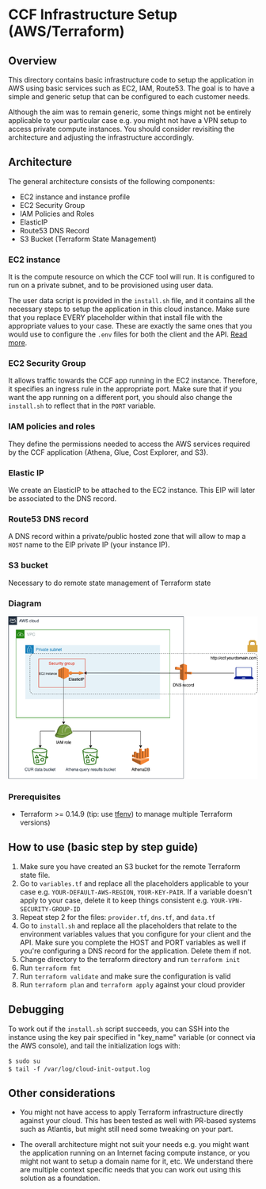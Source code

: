# CCF Infrastructure Setup (AWS/Terraform)

## Overview

This directory contains basic infrastructure code to setup the application in AWS using basic services such as EC2, IAM, Route53. The goal is to have a simple and generic setup that can be configured to each customer needs.

Although the aim was to remain generic, some things might not be entirely applicable to your particular case e.g. you might not have a VPN setup to access private compute instances. You should consider revisiting the architecture and adjusting the infrastructure accordingly.

## Architecture

The general architecture consists of the following components:

- EC2 instance and instance profile
- EC2 Security Group
- IAM Policies and Roles
- ElasticIP
- Route53 DNS Record
- S3 Bucket (Terraform State Management)

### EC2 instance

It is the compute resource on which the CCF tool will run. It is configured to run on a private subnet, and to be provisioned using user data.

The user data script is provided in the `install.sh` file, and it contains all the necessary steps to setup the application in this cloud instance. Make sure that you replace EVERY placeholder within that install file with the appropriate values to your case. These are exactly the same ones that you would use to configure the `.env` files for both the client and the API. [Read more](https://www.cloudcarbonfootprint.org/docs/aws).

### EC2 Security Group

It allows traffic towards the CCF app running in the EC2 instance. Therefore, it specifies an ingress rule in the appropriate port. Make sure that if you want the app running on a different port, you should also change the `install.sh` to reflect that in the `PORT` variable.

### IAM policies and roles

They define the permissions needed to access the AWS services required by the CCF application (Athena, Glue, Cost Explorer, and S3).

### Elastic IP

We create an ElasticIP to be attached to the EC2 instance. This EIP will later be associated to the DNS record.

### Route53 DNS record

A DNS record within a private/public hosted zone that will allow to map a `HOST` name to the EIP private IP (your instance IP).

### S3 bucket

Necessary to do remote state management of Terraform state

### Diagram

<img title="CCF architecture" alt="CCF architecture" src="./img/architecture.png">

### Prerequisites

- Terraform >= 0.14.9 (tip: use [tfenv](https://github.com/tfutils/tfenv)) to manage multiple Terraform versions)

## How to use (basic step by step guide)

1. Make sure you have created an S3 bucket for the remote Terraform state file.
2. Go to `variables.tf` and replace all the placeholders applicable to your case e.g. `YOUR-DEFAULT-AWS-REGION`, `YOUR-KEY-PAIR`. If a variable doesn't apply to your case, delete it to keep things consistent e.g. `YOUR-VPN-SECURITY-GROUP-ID`
3. Repeat step 2 for the files: `provider.tf`, `dns.tf`, and `data.tf`
4. Go to `install.sh` and replace all the placeholders that relate to the environment variables values that you configure for your client and the API. Make sure you complete the HOST and PORT variables as well if you're configuring a DNS record for the application. Delete them if not.
5. Change directory to the terraform directory and run `terraform init`
6. Run `terraform fmt`
7. Run `terraform validate` and make sure the configuration is valid 
8. Run `terraform plan` and `terraform apply` against your cloud provider

## Debugging

To work out if the `install.sh` script succeeds, you can SSH into the instance using the key pair specified in "key_name" variable (or connect via the AWS console), and tail the initialization logs with:

```
$ sudo su
$ tail -f /var/log/cloud-init-output.log 
```

## Other considerations

- You might not have access to apply Terraform infrastructure directly against your cloud. This has been tested as well with PR-based systems such as Atlantis, but might still need some tweaking on your part.

- The overall architecture might not suit your needs e.g. you might want the application running on an Internet facing compute instance, or you might not want to setup a domain name for it, etc. We understand there are multiple context specific needs that you can work out using this solution as a foundation.
